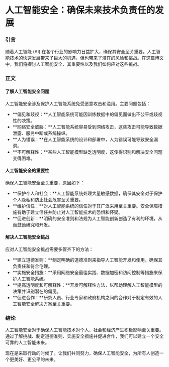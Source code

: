 # 人工智能安全：确保未来技术负责任的发展

### 引言

随着人工智能 (AI) 在各个行业的影响力日益扩大，确保其安全至关重要。人工智能技术的快速发展带来了巨大的机遇，但也带来了潜在的风险和挑战。在这篇博文中，我们将探讨人工智能安全、其重要性以及我们如何应对这些挑战。

### 正文

#### 了解人工智能安全问题

人工智能安全涉及保护人工智能系统免受恶意攻击和滥用。主要问题包括：

- **偏见和歧视：**人工智能系统可能因训练数据中的偏见而做出不公平或歧视性的决策。
- **网络安全威胁：**人工智能系统容易受到网络攻击，这些攻击可能导致数据泄露、服务中断或系统操纵。
- **人为错误：**在人工智能系统的设计和部署中，人为错误可能导致安全漏洞。
- **不可解释性：**某些人工智能模型缺乏透明度，这使得识别和解决安全问题变得困难。

#### 人工智能安全的重要性

确保人工智能安全至关重要，原因如下：

- **保护个人和社会：**人工智能系统处理大量敏感数据，确保其安全对于保护个人隐私和防止社会危害至关重要。
- **维护信任：**对人工智能系统的信任对于其广泛采用至关重要。安全保障措施有助于建立信任并防止对人工智能技术的恐惧和怀疑。
- **促进创新：**明确的安全准则和法规为人工智能创新创造了有利的环境，从而鼓励研究和开发。

#### 解决人工智能安全挑战

应对人工智能安全挑战需要多管齐下的方法：

- **建立道德准则：**制定明确的道德准则来指导人工智能开发和使用，确保其负责任和符合伦理。
- **实施安全措施：**采用网络安全最佳实践、数据加密和访问控制等措施来保护人工智能系统。
- **提高透明度和可解释性：**开发可解释性方法，以帮助理解人工智能模型的决策并识别潜在的偏见。
- **促进合作：**研究人员、行业专家和政府机构之间的合作对于制定有效的人工智能安全解决方案至关重要。

### 结论

人工智能安全对于确保人工智能技术对个人、社会和经济产生积极影响至关重要。通过了解挑战、制定道德准则、实施安全措施并促进合作，我们可以建立一个安全可靠的人工智能未来。

现在是采取行动的时候了。让我们共同努力，确保人工智能安全，为所有人创造一个更美好、更公平的未来。
